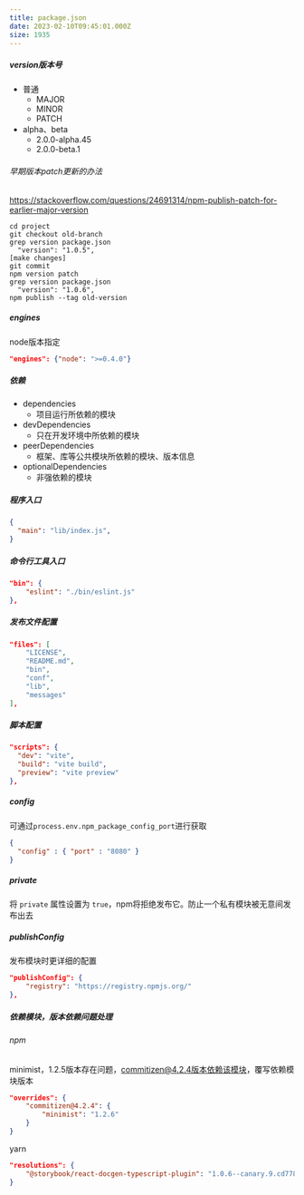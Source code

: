 ```yaml
---
title: package.json
date: 2023-02-10T09:45:01.000Z
size: 1935
---
```

##### version版本号
- 普通
  - MAJOR
  - MINOR
  - PATCH
- alpha、beta
  - 2.0.0-alpha.45
  - 2.0.0-beta.1
###### 早期版本patch更新的办法
https://stackoverflow.com/questions/24691314/npm-publish-patch-for-earlier-major-version
```shell
cd project
git checkout old-branch
grep version package.json
  "version": "1.0.5",
[make changes]
git commit
npm version patch
grep version package.json
  "version": "1.0.6",
npm publish --tag old-version
```


##### engines

node版本指定

```json
"engines": {"node": ">=0.4.0"}
```



##### 依赖

- dependencies
  - 项目运行所依赖的模块
- devDependencies
  - 只在开发环境中所依赖的模块
- peerDependencies
  - 框架、库等公共模块所依赖的模块、版本信息
- optionalDependencies
  - 非强依赖的模块

##### 程序入口

```json
{
  "main": "lib/index.js",
}
```

##### 命令行工具入口

```json
"bin": {
	"eslint": "./bin/eslint.js"
},
```

##### 发布文件配置

```json
"files": [
    "LICENSE",
    "README.md",
    "bin",
    "conf",
    "lib",
    "messages"
],
```

##### 脚本配置

```json
"scripts": {
  "dev": "vite",
  "build": "vite build",
  "preview": "vite preview"
},
```

##### config

可通过`process.env.npm_package_config_port`进行获取

```json
{
  "config" : { "port" : "8080" }
}
```

##### private

将 `private` 属性设置为 `true`，npm将拒绝发布它。防止一个私有模块被无意间发布出去

##### publishConfig

发布模块时更详细的配置

```json
"publishConfig": {
	"registry": "https://registry.npmjs.org/"
},
```

##### 依赖模块，版本依赖问题处理
###### npm
minimist，1.2.5版本存在问题，commitizen@4.2.4版本依赖该模块，覆写依赖模块版本
```json
"overrides": {
	"commitizen@4.2.4": {
		"minimist": "1.2.6"
	}
}
```
yarn
```json
"resolutions": {
    "@storybook/react-docgen-typescript-plugin": "1.0.6--canary.9.cd77847.0"
}
```
